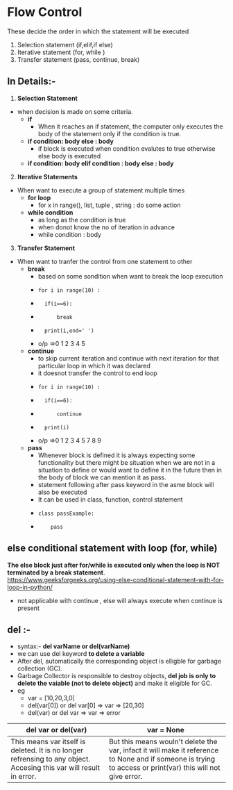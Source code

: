 # Flow Control
These decide the order in which the statement will be executed
1. Selection statement (if,elif,if else)
2. Iterative statement (for, while )
3. Transfer statement (pass, continue, break)  

## In Details:-
1. **Selection Statement**
- when decision is made on some criteria.
    - **if** 
        - When it reaches an if statement, the computer only executes the body of the statement only if the condition is true.
    - **if condition: body  else : body**
        - if block is executed when condition evalutes to true otherwise else body is executed
    - **if condition: body elif condition : body  else : body**

2. **Iterative Statements**
- When want to execute a group of statement multiple times
    - **for loop**
        - for x in range(), list, tuple , string : do some action 
    - **while condition**
        - as long as the condition is true
        - when donot know the no of iteration in advance
        -  while condition : body

3. **Transfer Statement**
- When want to tranfer the control from one statement to other
    - **break**
        - based on some sondition when want to break the loop execution
        -     for i in range(10) : 
        -       if(i==6):
        -           break
        -       print(i,end=' ')
        - o/p =>0 1 2 3 4 5
    - **continue**
        - to skip current iteration and continue with next iteration for that particular loop in which it was declared
        - it doesnot transfer the control to end loop
        -     for i in range(10) : 
        -       if(i==6):
        -           continue
        -       print(i)
        - o/p =>0 1 2 3 4 5 7 8 9
    - **pass**
        - Whenever block is defined it is always expecting some functionality but there might be situation when we are not in a situation to define or would want to define it in the future then in the body of block we can mention it as pass.
        - statement following after pass keyword in the asme block will also be executed  
        - It can be used in class, function, control statement 
        -     class passExample:
        -         pass 
    

## else conditional statement with loop (for, while)
**The else block just after for/while is executed only when the loop is NOT terminated by a break statement**.                                                  
https://www.geeksforgeeks.org/using-else-conditional-statement-with-for-loop-in-python/                                                               
- not applicable with continue , else will always execute when continue is present                      

## del :-
- syntax:- **del varName or del(varName)**
- we can use del keyword **to delete a variable**
- After del, automatically the corresponding object is elligble for garbage collection (GC).
- Garbage Collector is responsible to destroy objects, **del job is only to delete the vaiable (not to delete object)** and make it eligible for GC.
- eg
    - var = [10,20,3,0]
    - del(var[0])  or  del var[0]   => var => [20,30]
    - del(var)     or  del var      => var => error

| **del var or del(var)** | **var = None** |                                                       
| ----------------------- | -------------- |                                                                                  
| This means var itself is deleted. It is no longer refrensing to any object. Accesing this var will result in error. | But this means wouln't delete the var, infact it will make it reference to None and if someone is trying to access or print(var) this will not give error. |


